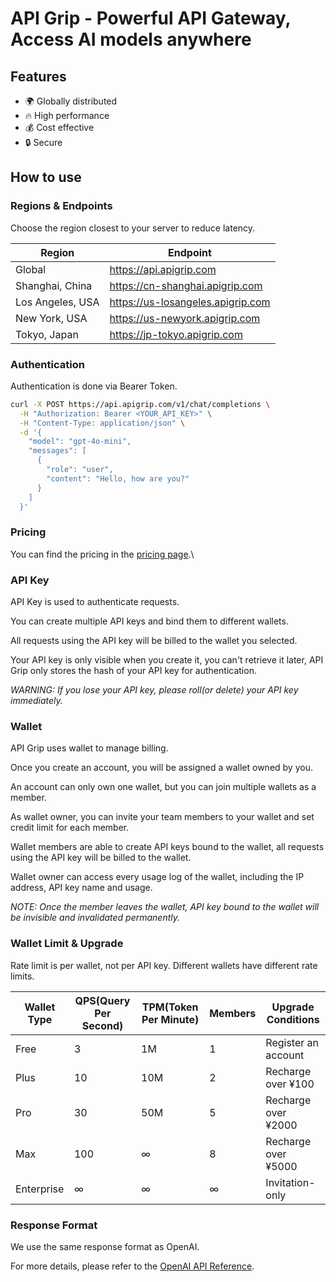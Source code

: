 # API Grip - Powerful API Gateway, Access AI models anywhere

## Features

- 🌍 Globally distributed
- 🔥 High performance
- 💰 Cost effective
- 🔒 Secure

## How to use

### Regions & Endpoints

Choose the region closest to your server to reduce latency.

| Region           | Endpoint                            |
| ---------------- | ----------------------------------- |
| Global           | <https://api.apigrip.com>           |
| Shanghai, China  | <https://cn-shanghai.apigrip.com>   |
| Los Angeles, USA | <https://us-losangeles.apigrip.com> |
| New York, USA    | <https://us-newyork.apigrip.com>    |
| Tokyo, Japan     | <https://jp-tokyo.apigrip.com>      |

### Authentication

Authentication is done via Bearer Token.

```bash
curl -X POST https://api.apigrip.com/v1/chat/completions \
  -H "Authorization: Bearer <YOUR_API_KEY>" \
  -H "Content-Type: application/json" \
  -d '{
    "model": "gpt-4o-mini",
    "messages": [
      {
        "role": "user",
        "content": "Hello, how are you?"
      }
    ]
  }'
```

### Pricing

You can find the pricing in the [pricing page](https://apigrip.com/pricing).\

### API Key

API Key is used to authenticate requests.

You can create multiple API keys and bind them to different wallets.

All requests using the API key will be billed to the wallet you selected.

Your API key is only visible when you create it, you can't retrieve it later,
API Grip only stores the hash of your API key for authentication.

_WARNING: If you lose your API key, please roll(or delete) your API key immediately._

### Wallet

API Grip uses wallet to manage billing.

Once you create an account, you will be assigned a wallet owned by you.

An account can only own one wallet, but you can join multiple wallets as a member.

As wallet owner, you can invite your team members to your wallet and set credit limit for each member.

Wallet members are able to create API keys bound to the wallet, all requests using the API key will be billed to the wallet.

Wallet owner can access every usage log of the wallet, including the IP address, API key name and usage.

_NOTE: Once the member leaves the wallet, API key bound to the wallet will be invisible and invalidated permanently._

### Wallet Limit & Upgrade

Rate limit is per wallet, not per API key. Different wallets have different rate limits.

| Wallet Type | QPS(Query Per Second) | TPM(Token Per Minute) | Members | Upgrade Conditions  |
| ----------- | --------------------- | --------------------- | ------- | ------------------- |
| Free        | 3                     | 1M                    | 1       | Register an account |
| Plus        | 10                    | 10M                   | 2       | Recharge over ¥100  |
| Pro         | 30                    | 50M                   | 5       | Recharge over ¥2000 |
| Max         | 100                   | ∞                     | 8       | Recharge over ¥5000 |
| Enterprise  | ∞                     | ∞                     | ∞       | Invitation-only     |

### Response Format

We use the same response format as OpenAI.

For more details, please refer to the [OpenAI API Reference](https://platform.openai.com/docs/api-reference).
